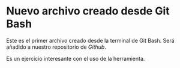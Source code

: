 # Nuevo archivo creado desde Git Bash

Este es el primer archivo creado desde la terminal de Git Bash. Será añadido a nuestro repositorio de _Github_.

Es un ejercicio interesante con el uso de la herramienta.
